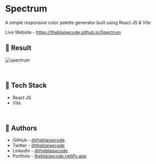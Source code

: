 # Spectrum
A simple responsive color palette generator built using React JS & Vite

Live Website - https://theblaisecode.github.io/Spectrum
<br/>

## 🔶 Result
![spectrum](https://github.com/theblaisecode/Spectrum/assets/89015653/03b2a992-a88a-4af7-b3b5-8c37bbd8342f)

<br/>

## 🔶 Tech Stack

- React JS
- Vite

<br/>

## 🔶 Authors

- GitHub - [@theblaisecode](https://github.com/theblaisecode)
- Twitter - [@theblaisecode](https://twitter.com/theblaisecode)
- LinkedIn - [@theblaisecode](https://www.linkedin.com/in/theblaisecode)
- Portfolio - [theblaisecode.netlify.app](https://theblaisecode.netlify.app/)

